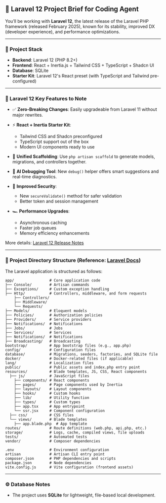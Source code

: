 ## 🧠 Laravel 12 Project Brief for Coding Agent

You’ll be working with **Laravel 12**, the latest release of the Laravel PHP framework (released February 2025), known for its stability, improved DX (developer experience), and performance optimizations.

---

### 🚀 Project Stack

* **Backend**: Laravel 12 (PHP 8.2+)
* **Frontend**: React + Inertia.js + Tailwind CSS + TypeScript + Shadcn UI
* **Database**: SQLite
* **Starter Kit**: Laravel 12's React preset (with TypeScript and Tailwind pre-configured)

---

### 🌟 Laravel 12 Key Features to Note

* ✅ **Zero-Breaking Changes**: Easily upgradeable from Laravel 11 without major rewrites.
* ⚡ **React + Inertia Starter Kit**:

  * Tailwind CSS and Shadcn preconfigured
  * TypeScript support out of the box
  * Modern UI components ready to use
* 🧹 **Unified Scaffolding**: Use `php artisan scaffold` to generate models, migrations, and controllers together.
* 🧠 **AI Debugging Tool**: New `debug()` helper offers smart suggestions and real-time diagnostics.
* 🔐 **Improved Security**:

  * New `secureValidate()` method for safer validation
  * Better token and session management
* 🏎️ **Performance Upgrades**:

  * Asynchronous caching
  * Faster job queues
  * Memory efficiency enhancements

More details: [Laravel 12 Release Notes](https://laravel-news.com/laravel-12)

---

### 📂 Project Directory Structure (Reference: [Laravel Docs](https://laravel.com/docs/12.x/structure))

The Laravel application is structured as follows:

```
app/                # Core application code
├── Console/        # Artisan commands
├── Exceptions/     # Custom exception handling
├── Http/           # Controllers, middleware, and form requests
    ├── Controllers/
    ├── Middleware/
    └── Requests/
├── Models/         # Eloquent models
├── Policies/       # Authorization policies
├── Providers/      # Service providers
├── Notifications/  # Notifications
├── Jobs/           # Jobs
├── Services/       # Services
├── Notifications/  # Notifications
├── Broadcasting/   # Broadcasting
bootstrap/          # App bootstrap files (e.g., app.php)
config/             # Configuration files
database/           # Migrations, seeders, factories, and SQLite file
docker/             # Docker-related files (if applicable)
lang/               # Localization files
public/             # Public assets and index.php entry point
resources/          # Blade templates, JS, CSS, React components
  ├── js/           # JavaScript files
    ├── components/ # React components
    ├── pages/      # Page components used by Inertia
    ├── layouts/    # Layout components
    ├── hooks/      # Custom hooks
    ├── lib/        # Utility function
    ├── types/      # Custom types
    ├── app.tsx     # App entrypoint
    └── ssr.jsx     # Component configuration
  ├── css/          # CSS files
  └── views/        # Blade templates
    ├── app.blade.php  # App template
routes/             # Route definitions (web.php, api.php, etc.)
storage/            # Logs, cache, compiled views, file uploads
tests/              # Automated tests
vendor/             # Composer dependencies

.env                # Environment configuration
artisan             # Artisan CLI entry point
composer.json       # PHP dependencies and scripts
package.json        # Node dependencies
vite.config.js      # Vite configuration (frontend assets)

```

---

### ⚙️ Database Notes

* The project uses **SQLite** for lightweight, file-based local development.